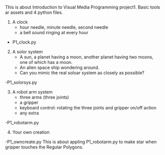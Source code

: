 This is about Introduction to Visual Media Programming project1.
Basic tools ar assets and 4 python files.

1. A clock
   - hour needle, minute needle, second needle
   - a bell sound ringing at every hour
     
   
- P1_clock.py
 

2. A solor system
    - A sun, a planet having a moon, another planet having two moons, one of which has a moon. 
    - An alien space ship wondering around.
    - Can you mimic the real soloar system as closely as possible?
      

-P1_solorsys.py 


3. A robot arm system
   - three arms (three joints)
   - a gripper
   - keyboard control: rotating the three joints and gripper on/off action
   - any extra
     

-P1_robotarm.py 


4. Your own creation

   
-P1_owncreate.py
This is about appling P1_robotarm.py to make star when gripper touches the Regular Polygons.


